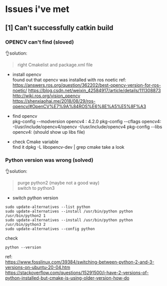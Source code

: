 # Issues i've met 
## [1] Can't successfully catkin build 

### OPENCV can't find (sloved) 
:ok_hand:solution:  
> right Cmakelist and package.xml file 
 
- install opencv  
found out that opencv was installed with ros noetic
ref:  
https://answers.ros.org/question/362202/best-opencv-version-for-ros-noetic/
https://blog.csdn.net/weixin_42584917/article/details/111308873
http://wiki.ros.org/vision_opencv
https://shenxiaohai.me/2018/08/29/ros-opencv/#OpenCV%E7%9A%84ROS%E6%8E%A5%E5%8F%A3

- find opencv   
pkg-config --modversion opencv4 : 4.2.0 
pkg-config --cflags opencv4: -I/usr/include/opencv4/opencv -I/usr/include/opencv4 
pkg-config --libs opencv4: (should show up libs file) 

- check Cmake variable  
find it dpkg -L libopencv-dev | grep cmake 
take a look 

### Python version was wrong (solved)
:ok_hand:solution:
> purge python2 (maybe not a good way)  
> switch to python3

- switch python version
```
sudo update-alternatives --list python
sudo update-alternatives --install /usr/bin/python python /usr/bin/python2 1
sudo update-alternatives --install /usr/bin/python python /usr/bin/python3 2
sudo update-alternatives --config python
```
check 
```
python --version
```
ref:  
https://www.fosslinux.com/39384/switching-between-python-2-and-3-versions-on-ubuntu-20-04.htm 
https://stackoverflow.com/questions/15291500/i-have-2-versions-of-python-installed-but-cmake-is-using-older-version-how-do

